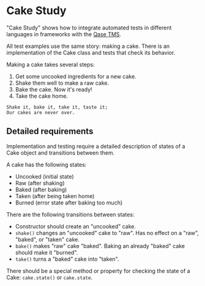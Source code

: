 # Cake Study

"Cake Study" shows how to integrate automated tests in different languages in frameworks with the
[Qase TMS](https://qase.io).

All test examples use the same story: making a cake. There is an implementation of the Cake class and tests that check its behavior.

Making a cake takes several steps:

1. Get some uncooked ingredients for a new cake. 
1. Shake them well to make a raw cake.
1. Bake the cake. Now it's ready! 
1. Take the cake home.


```
Shake it, bake it, take it, taste it;
Our cakes are never over.
```

## Detailed requirements

Implementation and testing require a detailed description of states of a Cake object and transitions between them.

A cake has the following states: 

*   Uncooked (initial state)
*   Raw (after shaking)
*   Baked (after baking)
*   Taken (after being taken home)
*   Burned (error state after baking too much)

There are the following transitions between states:

* Constructor should create an "uncooked" cake. 
*  `shake()` changes an "uncooked" cake to "raw". Has no effect on a "raw", "baked", or "taken" cake.
* `bake()` makes "raw" cake "baked". Baking an already "baked" cake should make it "burned".
* `take()` turns a "baked" cake into "taken".


There should be a special method or property for checking the state of a Cake: `cake.state()` or `cake.state`.


